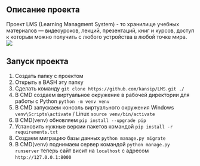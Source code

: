 ## Описание проекта
Проект LMS (Learning Managment System) - то хранилище учебных материалов — видеоуроков, лекций, презентаций, книг и курсов, доступ к которым можно получить с любого устройства в любой точке мира.
<img src="https://github.com/kansip/LMS/workflows/My-GitHubActions-Basics/badge.svg?branch=master">
## Запуск проекта
1) Создать папку с проектом
2) Открыть в BASH эту папку
3) Сделать команду `git clone https://github.com/kansip/LMS.git ./`
4) В CMD создаем виртуальное окружение в рабочей директории для работы с Python `python -m venv venv`
5) В CMD запускаем консоль виртуального окружения Windows `venv\Scripts\activate` / Linux `source venv/bin/activate`
6) В CMD(venv) обновляем `pip install --upgrade pip`
7) Установить нужные версии пакетов командой `pip install -r requirements.txt`
8) Создаем миграцию базы данных `python manage.py migrate`
9) В CMD(venv) поднимаем сервер командой  `python manage.py runserver` теперь сайт висит на `localhost` c адресом `http://127.0.0.1:8000`

